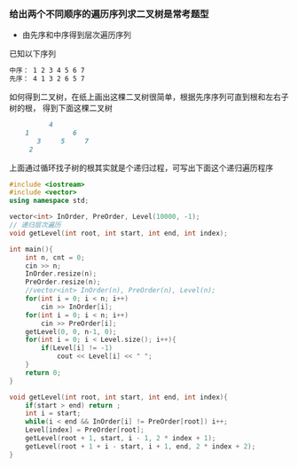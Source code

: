 ### 给出两个不同顺序的遍历序列求二叉树是常考题型

* 由先序和中序得到层次遍历序列

已知以下序列
```md
中序： 1 2 3 4 5 6 7
先序： 4 1 3 2 6 5 7
```
如何得到二叉树，在纸上画出这棵二叉树很简单，根据先序序列可直到根和左右子树的根，
得到下面这棵二叉树
```md
          4
    1           6
       3     5     7
     2
```
上面通过循环找子树的根其实就是个递归过程，可写出下面这个递归遍历程序

```cpp
#include <iostream>
#include <vector>
using namespace std;

vector<int> InOrder, PreOrder, Level(10000, -1);
// 递归层次遍历 
void getLevel(int root, int start, int end, int index);

int main(){
	int n, cnt = 0;
	cin >> n;
	InOrder.resize(n);
	PreOrder.resize(n);
	//vector<int> InOrder(n), PreOrder(n), Level(n);
	for(int i = 0; i < n; i++)
		cin >> InOrder[i];
	for(int i = 0; i < n; i++)
		cin >> PreOrder[i];
	getLevel(0, 0, n-1, 0);
	for(int i = 0; i < Level.size(); i++){
		if(Level[i] != -1)
			cout << Level[i] << " ";
	}
	return 0; 
}

void getLevel(int root, int start, int end, int index){
	if(start > end) return ;
	int i = start;
	while(i < end && InOrder[i] != PreOrder[root]) i++;
	Level[index] = PreOrder[root];
	getLevel(root + 1, start, i - 1, 2 * index + 1);
	getLevel(root + 1 + i - start, i + 1, end, 2 * index + 2);
}
```
